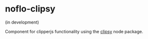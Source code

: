 # noflo-clipsy

(in development)

Component for clipperjs functionality using the [clipsy](https://github.com/morganherlocker/clipsy) node package.
